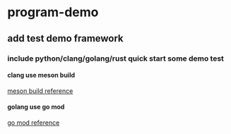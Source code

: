 # program-demo
## add test demo framework
### include python/clang/golang/rust quick start some demo test
#### clang use meson build
[meson build reference](https://mesonbuild.com/Quick-guide.html)

#### golang use go mod
[go mod reference](https://docs.studygolang.com/doc/modules/gomod-ref)
